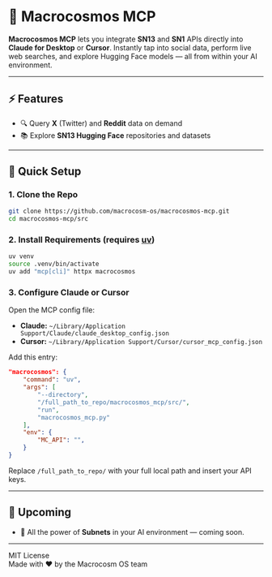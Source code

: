 # 🌌 Macrocosmos MCP

**Macrocosmos MCP** lets you integrate **SN13** and **SN1** APIs directly into **Claude for Desktop** or **Cursor**. Instantly tap into social data, perform live web searches, and explore Hugging Face models — all from within your AI environment.

---

## ⚡ Features

- 🔍 Query **X** (Twitter) and **Reddit** data on demand
- 📚 Explore **SN13 Hugging Face** repositories and datasets

---

## 🚀 Quick Setup

### 1. Clone the Repo

```bash
git clone https://github.com/macrocosm-os/macrocosmos-mcp.git
cd macrocosmos-mcp/src
```

### 2. Install Requirements (requires [uv](https://astral.sh/blog/uv/))

```bash
uv venv
source .venv/bin/activate
uv add "mcp[cli]" httpx macrocosmos
```

### 3. Configure Claude or Cursor

Open the MCP config file:

- **Claude:** `~/Library/Application Support/Claude/claude_desktop_config.json`
- **Cursor:** `~/Library/Application Support/Cursor/cursor_mcp_config.json`

Add this entry:

```json
"macrocosmos": {
    "command": "uv",
    "args": [
        "--directory",
        "/full_path_to_repo/macrocosmos_mcp/src/",
        "run",
        "macrocosmos_mcp.py"
    ],
    "env": {
        "MC_API": "",
    }
}
```

Replace `/full_path_to_repo/` with your full local path and insert your API keys.

---

## 🔮 Upcoming

- 🧠 All the power of **Subnets** in your AI environment — coming soon.

---

MIT License  
Made with ❤️ by the Macrocosm OS team

